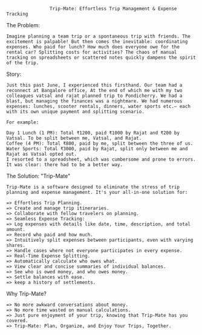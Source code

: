                     Trip-Mate: Effortless Trip Management & Expense Tracking
The Problem:

    Imagine planning a team trip or a spontaneous trip with friends. The excitement is palpable! But then comes the inevitable: coordinating expenses. Who paid for lunch? How much does everyone owe for the rental car? Splitting costs for activities? The chaos of manual tracking on spreadsheets or scattered notes quickly dampens the spirit of the trip.

Story:

    Just this past June, I experienced this firsthand. Our team had a reconnect at Bangalore office, At the end of which me with my two colleagues vatsal and rajat planned trip to Pondicherry. We had a blast, but managing the finances was a nightmare. We had numerous expenses: lunches, scooter rentals, dinners, water sports etc.– each with its own unique payment and splitting scenario.

    For example:

    Day 1 Lunch (1 PM): Total ₹1200, paid ₹1000 by Rajat and ₹200 by Vatsal. To be split between me, Vatsal, and Rajat.
    Coffee (4 PM): Total ₹800, paid by me, split between the three of us.
    Water Sports: Total ₹3000, paid by Rajat, split only between me and Rajat as Vatsal opted out.
    I resorted to a spreadsheet, which was cumbersome and prone to errors. It was clear: there had to be a better way.

The Solution: "Trip-Mate"

    Trip-Mate is a software designed to eliminate the stress of trip planning and expense management. It's your all-in-one solution for:

    => Effortless Trip Planning.
    => Create and manage trip itineraries.
    => Collaborate with fellow travelers on planning.
    => Seamless Expense Tracking:
    => Log expenses with details like date, time, description, and total amount.
    => Record who paid and how much.
    => Intuitively split expenses between participants, even with varying shares.
    => Handle cases where not everyone participates in every expense.
    => Real-Time Expense Splitting.
    => Automatically calculate who owes what.
    => View clear and concise summaries of individual balances.
    => See who is owed money, and who owes money.
    => Settle balances with ease.
    => keep a history of settlements.

Why Trip-Mate?

    => No more awkward conversations about money.
    => No more time wasted on manual calculations.
    => Just pure enjoyment of your trip, knowing that Trip-Mate has you covered.
    => Trip-Mate: Plan, Organize, and Enjoy Your Trips, Together.